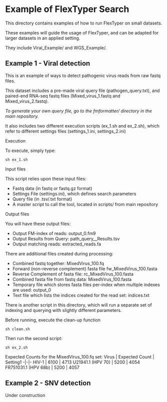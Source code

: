 # Example of FlexTyper Search

This directory contains examples of how to run FlexTyper on small datasets.

These examples will guide the usage of FlexTyper, and can be adapted for larger datasets in an applied setting.

They include Viral\_Example/ and WGS\_Example/.


## Example 1 - Viral detection

This is an example of ways to detect pathogenic virus reads from raw fastq files.

This dataset includes a pre-made viral query file (pathogen\_query.txt), and paired-end RNA-seq fastq files (Mixed\_virus\_1.fastq and Mixed\_virus\_2.fastq).

*To generate your own query file, go to the fmformatter/ directory in the main repository.*

It also includes two different execution scripts (ex\_1.sh and ex\_2.sh), which refer to different settings files (settings\_1.ini, settings\_2.ini)

 Execution

To execute, simply type:
```
sh ex_1.sh
```

 Input files

This script relies upon these input files:
- Fastq data (in fastq or fastq.gz format)
- Settings File (settings.ini), which defines search parameters
- Query file (in .tsv/.txt format)
- A master script to call the tool, located in scripts/ from main repository

 Output files

You will have these output files:
- Output FM-index of reads: output\_0.fm9
- Output Results from Query: path\_query\_\_Results.tsv
- Output matching reads: extracted\_reads.fa

There are additional files created during processing:
- Combined fastq together: MixedVirus_100.fq
- Forward (non-reverse complement) fasta file fw_MixedVirus_100.fasta
- Reverse Complement of fasta file: rc_MixedVirus_100.fasta
- Combined fasta file from fastq data: MixedVirus_100.fasta
- Temporary file which stores fasta files per-index when multiple indexes are used: output_0
- Text file which lists the indices created for the read set: indices.txt

There is another script in this directory, which will run a separate set of indexing and querying with slightly different parameters.

Before running, execute the clean-up function

```
sh clean.sh
```

Then run the second script:

```
sh ex_2.sh
```

Expected Counts for the MixedVirus_100.fq set:
Virus | Expected Count | Setting1
-|-|-
HIV-1 | 6100 | 4713
U21941.1 (HPV 70) | 5200 | 4054
FR751031.1 (HPV 68b) | 5200 | 4057

## Example 2 - SNV detection
Under construction

